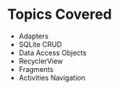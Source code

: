 # Topics Covered
- Adapters
- SQLite CRUD
- Data Access Objects
- RecyclerView
- Fragments
- Activities Navigation
